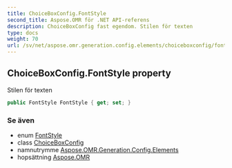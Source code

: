 ```yaml
---
title: ChoiceBoxConfig.FontStyle
second_title: Aspose.OMR för .NET API-referens
description: ChoiceBoxConfig fast egendom. Stilen för texten
type: docs
weight: 70
url: /sv/net/aspose.omr.generation.config.elements/choiceboxconfig/fontstyle/
---
```

## ChoiceBoxConfig.FontStyle property

Stilen för texten

```csharp
public FontStyle FontStyle { get; set; }
```

### Se även

* enum [FontStyle](../../../aspose.omr.generation/fontstyle/)
* class [ChoiceBoxConfig](../)
* namnutrymme [Aspose.OMR.Generation.Config.Elements](../../choiceboxconfig/)
* hopsättning [Aspose.OMR](../../../)


